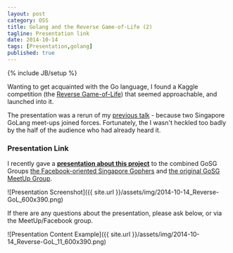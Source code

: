 ```yaml
---
layout: post
category: OSS
title: Golang and the Reverse Game-of-Life (2)
tagline: Presentation link
date: 2014-10-14
tags: [Presentation,golang]
published: true
---
```

{% include JB/setup %}

Wanting to get acquainted with the Go language, I found a Kaggle competition
(the [Reverse Game-of-Life](http://www.kaggle.com/c/conway-s-reverse-game-of-life)) 
that seemed approachable, and launched into it.

The presentation was a rerun of my [previous talk](/oss/2014/06/05/reverse-gol/) - 
because two Singapore GoLang meet-ups joined forces.  Fortunately, 
the I wasn't heckled too badly by the half of the audience who had already heard it.

### Presentation Link

I recently gave a <strong><a href="http://redcatlabs.com/2014-10-14_Reverse-GoL/" target="_blank">presentation about this project</a></strong> 
to the combined GoSG Groups [the Facebook-oriented Singapore Gophers](https://www.facebook.com/events/322218307949631/)
and [the original GoSG MeetUp Group](http://www.meetup.com/golangsg/events/212375352/).

![Presentation Screenshot]({{ site.url }}/assets/img/2014-10-14_Reverse-GoL_600x390.png)

If there are any questions about the presentation, please ask below, or via the MeetUp/Facebook group.

![Presentation Content Example]({{ site.url }}/assets/img/2014-10-14_Reverse-GoL_11_600x390.png)
